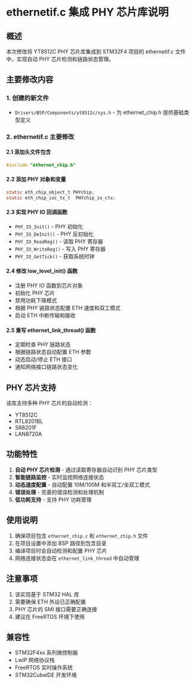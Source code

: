# ethernetif.c 集成 PHY 芯片库说明

## 概述
本次修改将 YT8512C PHY 芯片库集成到 STM32F4 项目的 ethernetif.c 文件中，实现自动 PHY 芯片检测和链路状态管理。

## 主要修改内容

### 1. 创建的新文件
- `Drivers/BSP/Components/yt8512c/sys.h` - 为 ethernet_chip.h 提供基础类型定义

### 2. ethernetif.c 主要修改

#### 2.1 添加头文件包含
```c
#include "ethernet_chip.h"
```

#### 2.2 添加 PHY 对象和变量
```c
static eth_chip_object_t PHYchip;
static eth_chip_ioc_tx_t  PHYchip_io_ctx;
```

#### 2.3 实现 PHY IO 回调函数
- `PHY_IO_Init()` - PHY 初始化
- `PHY_IO_DeInit()` - PHY 反初始化
- `PHY_IO_ReadReg()` - 读取 PHY 寄存器
- `PHY_IO_WriteReg()` - 写入 PHY 寄存器
- `PHY_IO_GetTick()` - 获取系统时钟

#### 2.4 修改 low_level_init() 函数
- 注册 PHY IO 函数到芯片对象
- 初始化 PHY 芯片
- 禁用功耗下降模式
- 根据 PHY 链路状态配置 ETH 速度和双工模式
- 启动 ETH 中断传输和接收

#### 2.5 重写 ethernet_link_thread() 函数
- 定期检查 PHY 链路状态
- 根据链路状态自动配置 ETH 参数
- 动态启动/停止 ETH 接口
- 通知网络接口链路状态变化

## PHY 芯片支持
该库支持多种 PHY 芯片的自动检测：
- YT8512C
- RTL8201BL
- SR8201F
- LAN8720A

## 功能特性
1. **自动 PHY 芯片检测** - 通过读取寄存器自动识别 PHY 芯片类型
2. **智能链路监控** - 实时监控网络连接状态
3. **动态速度配置** - 自动配置 10M/100M 和半双工/全双工模式
4. **错误处理** - 完善的错误检测和处理机制
5. **低功耗支持** - 支持 PHY 功耗管理

## 使用说明
1. 确保项目包含 `ethernet_chip.c` 和 `ethernet_chip.h` 文件
2. 在项目设置中添加 BSP 路径到包含目录
3. 编译项目时会自动检测和配置 PHY 芯片
4. 网络连接状态会在 `ethernet_link_thread` 中自动管理

## 注意事项
1. 该实现基于 STM32 HAL 库
2. 需要确保 ETH 外设已正确配置
3. PHY 芯片的 SMI 接口需要正确连接
4. 建议在 FreeRTOS 环境下使用

## 兼容性
- STM32F4xx 系列微控制器
- LwIP 网络协议栈
- FreeRTOS 实时操作系统
- STM32CubeIDE 开发环境